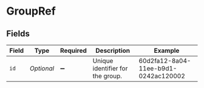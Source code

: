 # GroupRef


## Fields

| Field                                | Type                                 | Required                             | Description                          | Example                              |
| ------------------------------------ | ------------------------------------ | ------------------------------------ | ------------------------------------ | ------------------------------------ |
| `id`                                 | *Optional<String>*                   | :heavy_minus_sign:                   | Unique identifier for the group.     | 60d2fa12-8a04-11ee-b9d1-0242ac120002 |